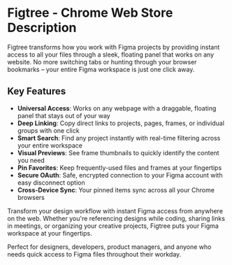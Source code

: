 # Figtree - Chrome Web Store Description

Figtree transforms how you work with Figma projects by providing instant access to all your files through a sleek, floating panel that works on any website. No more switching tabs or hunting through your browser bookmarks – your entire Figma workspace is just one click away.

## Key Features

- **Universal Access**: Works on any webpage with a draggable, floating panel that stays out of your way
- **Deep Linking**: Copy direct links to projects, pages, frames, or individual groups with one click
- **Smart Search**: Find any project instantly with real-time filtering across your entire workspace
- **Visual Previews**: See frame thumbnails to quickly identify the content you need
- **Pin Favorites**: Keep frequently-used files and frames at your fingertips
- **Secure OAuth**: Safe, encrypted connection to your Figma account with easy disconnect option
- **Cross-Device Sync**: Your pinned items sync across all your Chrome browsers

Transform your design workflow with instant Figma access from anywhere on the web. Whether you're referencing designs while coding, sharing links in meetings, or organizing your creative projects, Figtree puts your Figma workspace at your fingertips.

Perfect for designers, developers, product managers, and anyone who needs quick access to Figma files throughout their workday.
